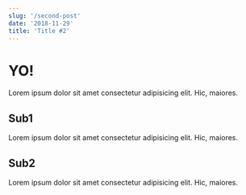```yaml
---
slug: '/second-post'
date: '2018-11-29'
title: 'Title #2'
---
```


# YO!

Lorem ipsum dolor sit amet consectetur adipisicing elit. Hic, maiores.

## Sub1

Lorem ipsum dolor sit amet consectetur adipisicing elit. Hic, maiores.

## Sub2

Lorem ipsum dolor sit amet consectetur adipisicing elit. Hic, maiores.
